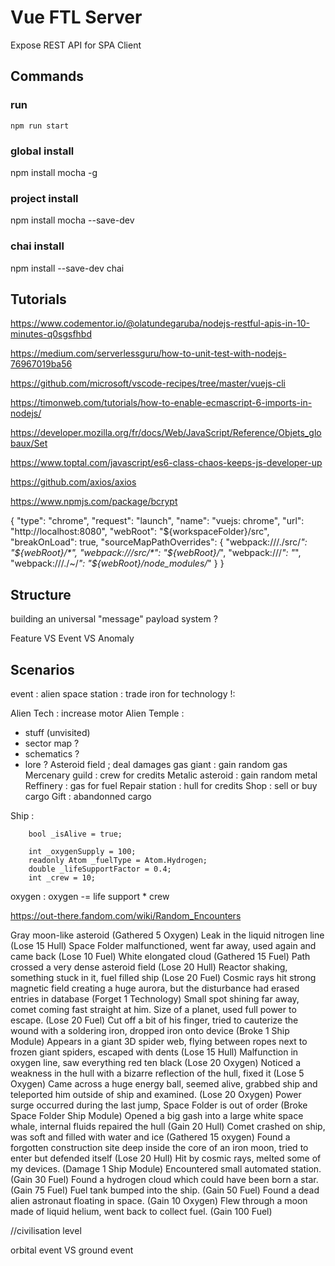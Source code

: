 # Vue FTL Server

Expose REST API for SPA Client

## Commands

### run
```
npm run start
```

### global install
npm install mocha -g
### project install
npm install mocha --save-dev
### chai install
npm install --save-dev chai

## Tutorials

https://www.codementor.io/@olatundegaruba/nodejs-restful-apis-in-10-minutes-q0sgsfhbd

https://medium.com/serverlessguru/how-to-unit-test-with-nodejs-76967019ba56

https://github.com/microsoft/vscode-recipes/tree/master/vuejs-cli

https://timonweb.com/tutorials/how-to-enable-ecmascript-6-imports-in-nodejs/

https://developer.mozilla.org/fr/docs/Web/JavaScript/Reference/Objets_globaux/Set

https://www.toptal.com/javascript/es6-class-chaos-keeps-js-developer-up

https://github.com/axios/axios

https://www.npmjs.com/package/bcrypt

{
      "type": "chrome",
      "request": "launch",
      "name": "vuejs: chrome",
      "url": "http://localhost:8080",
      "webRoot": "${workspaceFolder}/src",
      "breakOnLoad": true,
      "sourceMapPathOverrides": {
        "webpack:///./src/*": "${webRoot}/*",
        "webpack:///src/*": "${webRoot}/*",
        "webpack:///*": "*",
        "webpack:///./~/*": "${webRoot}/node_modules/*"
      }
    }


## Structure

building an universal "message" payload system ?

Feature VS Event VS Anomaly

## Scenarios

event : alien space station : trade iron for technology !:

Alien Tech : increase motor
Alien Temple : 
- stuff (unvisited)
- sector map ?
- schematics ?
- lore ?
Asteroid field ; deal damages
gas giant : gain random gas
Mercenary guild : crew for credits
Metalic asteroid : gain random metal
Reffinery : gas for fuel
Repair station : hull for credits
Shop : sell or buy cargo
Gift : abandonned cargo

Ship :

        bool _isAlive = true;
        
        int _oxygenSupply = 100;
        readonly Atom _fuelType = Atom.Hydrogen;
        double _lifeSupportFactor = 0.4;
        int _crew = 10;

oxygen : oxygen -= life support * crew

https://out-there.fandom.com/wiki/Random_Encounters

Gray moon-like asteroid (Gathered 5 Oxygen)
Leak in the liquid nitrogen line (Lose 15 Hull)
Space Folder malfunctioned, went far away, used again and came back (Lose 10 Fuel)
White elongated cloud (Gathered 15 Fuel)
Path crossed a very dense asteroid field (Lose 20 Hull)
Reactor shaking, something stuck in it, fuel filled ship (Lose 20 Fuel)
Cosmic rays hit strong magnetic field creating a huge aurora, but the disturbance had erased entries in database (Forget 1 Technology)
Small spot shining far away, comet coming fast straight at him. Size of a planet, used full power to escape. (Lose 20 Fuel)
Cut off a bit of his finger, tried to cauterize the wound with a soldering iron, dropped iron onto device (Broke 1 Ship Module)
Appears in a giant 3D spider web, flying between ropes next to frozen giant spiders, escaped with dents (Lose 15 Hull)
Malfunction in oxygen line, saw everything red ten black (Lose 20 Oxygen)
Noticed a weakness in the hull with a bizarre reflection of the hull, fixed it (Lose 5 Oxygen)
Came across a huge energy ball, seemed alive, grabbed ship and teleported him outside of ship and examined. (Lose 20 Oxygen)
Power surge occurred during the last jump, Space Folder is out of order (Broke Space Folder Ship Module)
Opened a big gash into a large white space whale, internal fluids repaired the hull (Gain 20 Hull)
Comet crashed on ship, was soft and filled with water and ice (Gathered 15 oxygen)
Found a forgotten construction site deep inside the core of an iron moon, tried to enter but defended itself (Lose 20 Hull)
Hit by cosmic rays, melted some of my devices. (Damage 1 Ship Module)
Encountered small automated station. (Gain 30 Fuel)
Found a hydrogen cloud which could have been born a star. (Gain 75 Fuel)
Fuel tank bumped into the ship. (Gain 50 Fuel)
Found a dead alien astronaut floating in space. (Gain 10 Oxygen)
Flew through a moon made of liquid helium, went back to collect fuel. (Gain 100 Fuel)

//civilisation level

orbital event VS ground event

